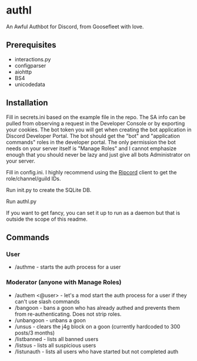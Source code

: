 # authl
 An Awful Authbot for Discord, from Goosefleet with love.

## Prerequisites

- interactions.py
- configparser
- aiohttp
- BS4
- unicodedata

## Installation

Fill in secrets.ini based on the example file in the repo. The SA info can be pulled from observing a request in the Developer Console or by exporting your cookies. The bot token you will get when creating the bot application in Discord Developer Portal. The bot should get the "bot" and "application commands" roles in the developer portal. The only permission the bot needs on your server itself is "Manage Roles" and I cannot emphasize enough that you should never be lazy and just give all bots Administrator on your server.

Fill in config.ini. I highly recommend using the [Ripcord](https://cancel.fm/ripcord/) client to get the role/channel/guild IDs.

Run init.py to create the SQLite DB.

Run authl.py

If you want to get fancy, you can set it up to run as a daemon but that is outside the scope of this readme.

## Commands

### User
- /authme <sa username> - starts the auth process for a user

### Moderator (anyone with Manage Roles)
- /authem <@user> <sa username> - let's a mod start the auth process for a user if they can't use slash commands
- /bangoon <sa username> - bans a goon who has already authed and prevents them from re-authenticating. Does not strip roles.
- /unbangoon <sa username> - unbans a goon
- /unsus <sa username> - clears the j4g block on a goon (currently hardcoded to 300 posts/3 months)
- /listbanned - lists all banned users
- /listsus - lists all suspicious users
- /listunauth - lists all users who have started but not completed auth
